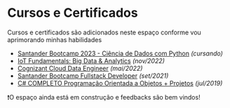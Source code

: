 # Cursos e Certificados

Cursos e certificados são adicionados neste espaço conforme vou aprimorando minhas habilidades

* [Santander Bootcamp 2023 - Ciência de Dados com Python](Santander%20Bootcamp%202023%20-%20Ciência%20de%20Dados%20com%20Python/content.md) *(cursando)*
* [IoT Fundamentals: Big Data & Analytics](IoT%20Fundamentals%20Big%20Data%20%26%20Analytics/content.md) *(nov/2022)*
* [Cognizant Cloud Data Engineer](Cognizant%20Cloud%20Data%20Engineer/content.md) *(mai/2022)*
* [Santander Bootcamp Fullstack Developer](Santander%20Bootcamp%20Fullstack%20Developer/content.md) *(set/2021)*
* [C# COMPLETO Programação Orientada a Objetos + Projetos](C%23%20COMPLETO%20Programa%C3%A7%C3%A3o%20Orientada%20a%20Objetos%20%2B%20Projetos/UC-KXWMQC7Y.pdf) *(jul/2019)*

❗O espaço ainda está em construção e feedbacks são bem vindos!


